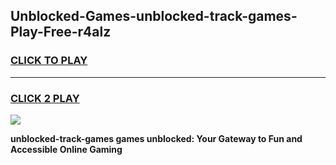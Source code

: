 
## Unblocked-Games-unblocked-track-games-Play-Free-r4alz
<h3>
<a href="https://premium76.site?title=unblocked-track-games&ref=18A1">CLICK TO PLAY</a></h3>
<hr>

<h3>
<a href="https://premium76.site?title=unblocked-track-games&ref=18A1">CLICK 2 PLAY</a>
  
</h3>

<a href="https://premium76.site?title=unblocked-track-games&ref=18A1"><img src="https://clearcache.store/games.png"></a>


**unblocked-track-games games unblocked: Your Gateway to Fun and Accessible Online Gaming**
